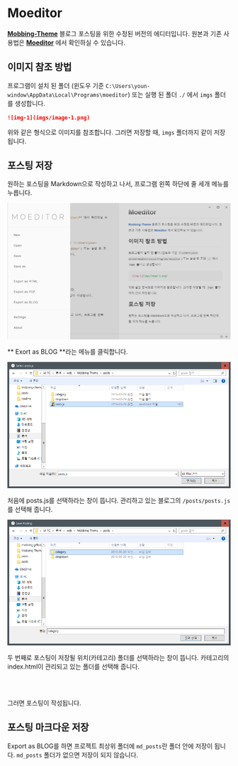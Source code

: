 # Moeditor
**[Mobbing-Theme](https://github.com/mobbing/Mobbing-Theme)** 블로그 포스팅을 위한 수정된 버전의 에디터입니다. 원본과 기존 사용법은 **[Moeditor](https://github.com/Moeditor/Moeditor)** 에서 확인하실 수 있습니다.

## 이미지 참조 방법
프로그램이 설치 된 폴더 (윈도우 기준 `C:\Users\youn-window\AppData\Local\Programs\moeditor`) 또는 실행 된 폴더 `./` 에서 `imgs` 폴더를 생성합니다.

```md
![img-1](imgs/image-1.png)
```

위와 같은 형식으로 이미지를 참조합니다.
그러면 저장할 때, `imgs` 폴더까지 같이 저장됩니다.

## 포스팅 저장
원하는 포스팅을 Markdown으로 작성하고 나서, 프로그램 왼쪽 하단에 줄 세개 메뉴를 누릅니다.

![imgs-1](imgs/image-1.png)

** Exort as BLOG **라는 메뉴를 클릭합니다.

![imgs-2](imgs/image-2.png)

처음에 posts.js를 선택하라는 창이 뜹니다. 관리하고 있는 블로그의 `/posts/posts.js`를 선택해 줍니다.

![imgs-3](imgs/image-3.png)

두 번째로 포스팅이 저장될 위치(카테고리) 폴더를 선택하라는 창이 뜹니다. 카테고리의 index.html이 관리되고 있는 폴더를 선택해 줍니다.

<br><br>

그러면 포스팅이 작성됩니다.


## 포스팅 마크다운 저장

Export as BLOG를 하면 프로젝트 최상위 폴더에 `md_posts`란 폴더 안에 저장이 됩니다. `md_posts` 폴더가 없으면 저장이 되지 않습니다.
